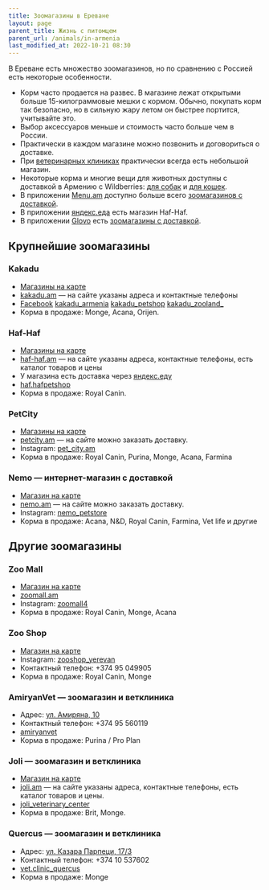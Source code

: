 ```yaml
---
title: Зоомагазины в Ереване
layout: page
parent_title: Жизнь с питомцем
parent_url: /animals/in-armenia
last_modified_at: 2022-10-21 08:30
---
```


В Ереване есть множество зоомагазинов, но по сравнению с Россией есть некоторые особенности.

- Корм часто продается на развес. В магазине лежат открытыми больше 15-килограммовые мешки с кормом. Обычно,
  покупать корм так безопасно, но в сильную жару летом он быстрее портится, учитывайте это.
- Выбор аксессуаров меньше и стоимость часто больше чем в России.
- Практически в каждом магазине можно позвонить и договориться о доставке.
- При [ветеринарных клиниках](/animals/vetclinics) практически всегда есть небольшой магазин.
- Некоторые корма и многие вещи для животных доступны с доставкой в Армению с Wildberries:
  [для собак](https://am.wildberries.ru/catalog?category=16438&sort=popular) и
  [для кошек](https://am.wildberries.ru/catalog?category=16347&sort=popular).
- В приложении [Menu.am](https://menu.am/ru) доступно больше всего
  [зоомагазинов с доставкой](https://menu.am/ru/shops?filters=pet-food).
- В приложении [яндекс.еда](https://eats.yandex.com/ru-am/Yerevan/r/haf-haf) есть магазин Haf-Haf.
- В приложении [Glovo](https://glovoapp.com/am/) есть
  [зоомагазины с доставкой](https://glovoapp.com/am/en/yerevan/shops-and-gifts_1554/pet-shop_35518/).

[//]: # (todo: Заказ посылки через Глоббинг)

## Крупнейшие зоомагазины

### Kakadu

- [Магазины на карте](https://yandex.ru/maps/10262/yerevan/search/Kakadu/)
- [kakadu.am](https://kakadu.am) — на сайте указаны адреса и контактные телефоны
- [Facebook](https://m.facebook.com/KAKADUSshops/)
  [kakadu_armenia](https://www.instagram.com/kakadu_armenia/) [kakadu_petshop](https://www.instagram.com/kakadu_petshop/)
  [kakadu_zooland_](https://www.instagram.com/kakadu_zooland_/)
- Корма в продаже: Monge, Acana, Orijen.

### Haf-Haf

- [Магазины на карте](https://yandex.ru/maps/10262/yerevan/search/Haf-Haf/)
- [haf-haf.am](https://www.haf-haf.am/ru/) — на сайте указаны адреса, контактные телефоны, есть каталог товаров и цены
- У магазина есть доставка через [яндекс.еду](https://eats.yandex.com/ru-am/Yerevan/r/haf-haf)
- [haf.hafpetshop](https://www.instagram.com/haf.hafpetshop/)
- Корма в продаже: Royal Canin.

### PetCity

- [Магазины на карте](https://yandex.ru/maps/10262/yerevan/search/PetCity/)
- [petcity.am](https://petcity.am/ru/homepage-2) — на сайте можно заказать доставку.
- Instagram: [pet_city.am](https://www.instagram.com/pet_city.am/)
- Корма в продаже: Royal Canin, Purina, Monge, Acana, Farmina

### Nemo — интернет-магазин с доставкой

- [Магазин на карте](https://yandex.ru/maps/org/nemo/191697089221/)
- [nemo.am](https://nemo.am/) — на сайте можно заказать доставку.
- Instagram: [nemo_petstore](https://www.instagram.com/nemo_petstore/)
- Корма в продаже: Acana, N&D, Royal Canin, Farmina, Vet life и другие

## Другие зоомагазины

### Zoo Mall

- [Магазин на карте](https://goo.gl/maps/a9LGfFGQkHstkQuy6)
- [zoomall.am](https://zoomall.am/)
- Instagram: [zoomall4](https://www.instagram.com/zoomall4/)
- Корма в продаже: Royal Canin, Monge, Acana

### Zoo Shop

- [Магазин на карте](https://yandex.ru/maps/org/zoo_shop/16779486277/)
- Instagram: [zooshop_yerevan](https://www.instagram.com/zooshop_yerevan/)
- Контактный телефон: +374 95 049905
- Корма в продаже: Royal Canin, Monge

### AmiryanVet — зоомагазин и ветклиника

- Адрес: [ул. Амиряна, 10](https://yandex.ru/maps/org/amiryanvet/209808278094/)
- Контактный телефон: +374 95 560119
- [amiryanvet](https://www.instagram.com/amiryanvet/)
- Корма в продаже: Purina / Pro Plan

### Joli — зоомагазин и ветклиника

- [Магазин на карте](https://yandex.ru/maps/org/veterinarny_tsentr_dzholi/135151397057/)
- [joli.am](http://joli.am/) — на сайте указаны адреса, контактные телефоны, есть каталог товаров и цены.
- [joli_veterinary_center](https://www.instagram.com//)
- Корма в продаже: Brit, Monge.

### Quercus — зоомагазин и ветклиника

- Адрес: [ул. Казара Парпеци, 17/3](https://yandex.ru/maps/org/quercus_vet_clinic_zoosalon/181982950255/)
- Контактный телефон: +374 10 537602
- [vet.clinic_quercus](https://www.instagram.com/vet.clinic_quercus/)
- Корма в продаже: Monge
